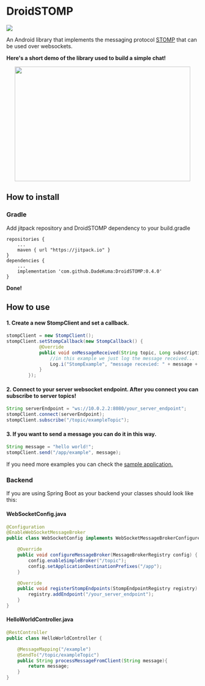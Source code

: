 # DroidSTOMP
[![](https://jitpack.io/v/DadeKuma/DroidSTOMP.svg)](https://jitpack.io/#DadeKuma/DroidSTOMP)

An Android library that implements the messaging protocol [STOMP](https://stomp.github.io/) that can be used over websockets.

<b>Here's a short demo of the library used to build a simple chat!</b>
<p align="center">
  <img width="460" height="300" src="https://media.giphy.com/media/YVBxHgqj27rw8T0WGk/giphy.gif">
</p>

## How to install

### Gradle
Add jitpack repository and DroidSTOMP dependency to your build.gradle
```
repositories {
    ...
    maven { url "https://jitpack.io" }
}
dependencies {
    ...
    implementation 'com.github.DadeKuma:DroidSTOMP:0.4.0'
}
```
<b>Done!</b>

## How to use
#### 1. Create a new StompClient and set a callback. 
```Java
stompClient = new StompClient();
stompClient.setStompCallback(new StompCallback() {
            @Override
            public void onMessageReceived(String topic, Long subscriptionId, String message) {
                //in this example we just log the message received...
                Log.i("StompExample", "message recevied: " + message + " on topic: " + topic)
            }
        });
```
#### 2. Connect to your server websocket endpoint. After you connect you can subscribe to server topics!
```Java
String serverEndpoint = "ws://10.0.2.2:8080/your_server_endpoint";
stompClient.connect(serverEndpoint);
stompClient.subscribe("/topic/exampleTopic");
```
#### 3. If you want to send a message you can do it in this way.
```Java
String message = "hello world!";
stompClient.send("/app/example", message);
```
If you need more examples you can check the [sample application.](https://github.com/DadeKuma/DroidSTOMP/blob/master/app/src/main/java/com/github/dadekuma/droidstomp/MainActivity.java)


### Backend
If you are using Spring Boot as your backend your classes should look like this:
#### WebSocketConfig.java
```Java
@Configuration
@EnableWebSocketMessageBroker
public class WebSocketConfig implements WebSocketMessageBrokerConfigurer {

    @Override
    public void configureMessageBroker(MessageBrokerRegistry config) {
        config.enableSimpleBroker("/topic");
        config.setApplicationDestinationPrefixes("/app");
    }

    @Override
    public void registerStompEndpoints(StompEndpointRegistry registry) {
        registry.addEndpoint("/your_server_endpoint");
    }
}
```

#### HelloWorldController.java
```Java
@RestController
public class HelloWorldController {

    @MessageMapping("/example")
    @SendTo("/topic/exampleTopic")
    public String processMessageFromClient(String message){
        return message;
    }
}
```
